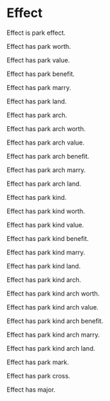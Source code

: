 # Effect

Effect is park effect.

Effect has park worth.

Effect has park value.

Effect has park benefit.

Effect has park marry.

Effect has park land.

Effect has park arch.

Effect has park arch worth.

Effect has park arch value.

Effect has park arch benefit.

Effect has park arch marry.

Effect has park arch land.

Effect has park kind.

Effect has park kind worth.

Effect has park kind value.

Effect has park kind benefit.

Effect has park kind marry.

Effect has park kind land.

Effect has park kind arch.

Effect has park kind arch worth.

Effect has park kind arch value.

Effect has park kind arch benefit.

Effect has park kind arch marry.

Effect has park kind arch land.

Effect has park mark.

Effect has park cross.

Effect has major.